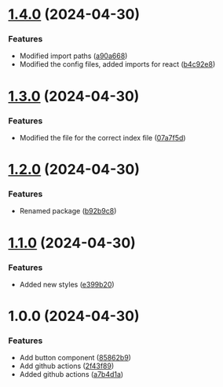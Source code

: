 # [1.4.0](https://github.com/NAshiono/storybook-test/compare/v1.3.0...v1.4.0) (2024-04-30)


### Features

* Modified import paths ([a90a668](https://github.com/NAshiono/storybook-test/commit/a90a6687390fbde4db37ea2b228c507f65f5e865))
* Modified the config files, added imports for react ([b4c92e8](https://github.com/NAshiono/storybook-test/commit/b4c92e867bed75b736da06e39690ad18e62f145c))

# [1.3.0](https://github.com/NAshiono/storybook-test/compare/v1.2.0...v1.3.0) (2024-04-30)


### Features

* Modified the file for the correct index file ([07a7f5d](https://github.com/NAshiono/storybook-test/commit/07a7f5da86d48529def5d0246dadadd2e0deea99))

# [1.2.0](https://github.com/NAshiono/storybook-test/compare/v1.1.0...v1.2.0) (2024-04-30)


### Features

* Renamed package ([b92b9c8](https://github.com/NAshiono/storybook-test/commit/b92b9c8d853355a93ec6aa309b65ad012fdd03fa))

# [1.1.0](https://github.com/NAshiono/storybook-test/compare/v1.0.0...v1.1.0) (2024-04-30)


### Features

* Added new styles ([e399b20](https://github.com/NAshiono/storybook-test/commit/e399b209efa0b85f7f9f3aa4438d16b8ee0fcee6))

# 1.0.0 (2024-04-30)


### Features

* Add button component ([85862b9](https://github.com/NAshiono/storybook-test/commit/85862b930f895c661e7f2bba1741afd09c2da908))
* Add github actions ([2f43f89](https://github.com/NAshiono/storybook-test/commit/2f43f89c72c73d35c5d3214e2789a3d675361bda))
* Added github actions ([a7b4d1a](https://github.com/NAshiono/storybook-test/commit/a7b4d1ab30cf6b43709f673f1872013cb1770f0d))
